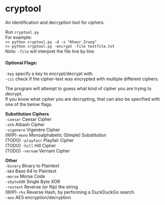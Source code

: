 # cryptool
An identification and decryption tool for ciphers.

Run `cryptool.py` <br />
For example: <br />
`>> python cryptool.py -d -s "Khoor Zruog"` <br />
`>> python cryptool.py -encrypt -file textfile.txt` <br />
Note: `-file` will interpret the file line by line. <br />

#### Optional Flags: <br />
`-key` specify a key to encrypt/decrypt with. <br />
`-cic` check if the cipher-text was encrypted with multiple different ciphers. <br />

The program will attempt to guess what kind of cipher you are trying to decrypt. <br />
If you know what cipher you are decrypting, that can also be specified with one of the below flags. <br />

__Substitution Ciphers__ <br />
`-caesar`           Caesar Cipher <br />
`-atb`              Atbash Cipher <br />
`-vigenere`    Vigenère Cipher <br />
(WIP)`-mono`        Monoalphabetic (Simple) Substitution <br />
(TODO) `-playfair`  Playfair Cipher <br />
(TODO) `-hill`      Hill Cipher <br />
(TODO) `-vernam`    Vernam Cipher <br />

__Other__ <br />
`-binary`    Binary to Plaintext <br />
`-b64`       Base 64 to Plaintext <br />
`-morse`     Morse Code <br />
`-sbyteXOR`  Single Byte XOR <br />
`-revtext`	 Reverse (or flip) the string <br />
(WIP)`-rhs`  Reverse Hash, by performing a DuckDuckGo search <br />
`-aes`       AES encryption/decryption <br />
